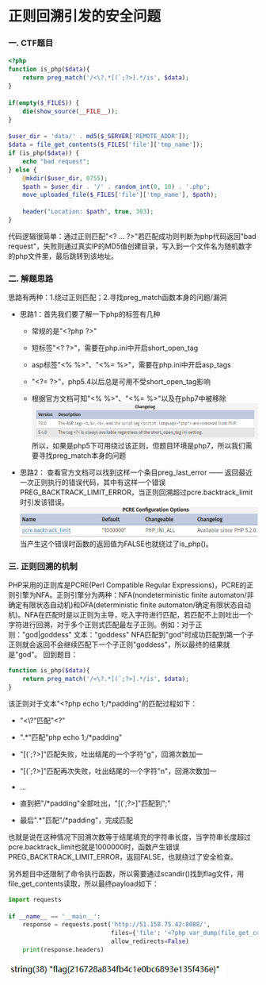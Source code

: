 # 正则回溯引发的安全问题

### 一.	CTF题目

```php
<?php
function is_php($data){
    return preg_match('/<\?.*[(`;?>].*/is', $data);
}

if(empty($_FILES)) {
    die(show_source(__FILE__));
}

$user_dir = 'data/' . md5($_SERVER['REMOTE_ADDR']);
$data = file_get_contents($_FILES['file']['tmp_name']);
if (is_php($data)) {
    echo "bad request";
} else {
    @mkdir($user_dir, 0755);
    $path = $user_dir . '/' . random_int(0, 10) . '.php';
    move_uploaded_file($_FILES['file']['tmp_name'], $path);

    header("Location: $path", true, 303);
}
```

  代码逻辑很简单：通过正则匹配"\<? ... ?>"若匹配成功则判断为php代码返回"bad request"，失败则通过真实IP的MD5值创建目录，写入到一个文件名为随机数字的php文件里，最后跳转到该地址。

### 二.	解题思路

  思路有两种：1.绕过正则匹配；2.寻找preg_match函数本身的问题/漏洞

* 思路1：首先我们要了解一下php的标签有几种
   * 常规的是"\<?php ?>"

   * 短标签"\<? ?>"，需要在php.ini中开启short_open_tag

   * asp标签"<% %>"、"<%= %>"，需要在php.ini中开启asp_tags

   * "\<?= ?>"，php5.4以后总是可用不受short_open_tag影响

   * <script language="php"> </script>
      根据官方文档可知"<% %>"、"<%= %>"以及<script language="php"> </script>在php7中被移除
       ![image](php_tag.png)
       所以，如果是php5下可用<script language="php"> </script>绕过该正则，但题目环境是php7，所以我们需要寻找preg_match本身的问题

* 思路2：
  查看官方文档可以找到这样一个条目preg_last_error —— 返回最近一次正则执行的错误代码，其中有这样一个错误PREG_BACKTRACK_LIMIT_ERROR，当正则回溯超过pcre.backtrack_limit时引发该错误。
  ![image](backtrack_limit.png)
  当产生这个错误时函数的返回值为FALSE也就绕过了is_php()。


### 三.	正则回溯的机制
  PHP采用的正则库是PCRE(Perl Compatible Regular Expressions)，PCRE的正则引擎为NFA。正则引擎分为两种：NFA(nondeterministic finite automaton/非确定有限状态自动机)和DFA(deterministic finite automaton/确定有限状态自动机)。NFA在匹配时是以正则为主导，吃入字符进行匹配，若匹配不上则吐出一个字符进行回溯，对于多个正则式匹配最左子正则。例如：对于正则："god|goddess" 文本："goddess" NFA匹配到"god"时成功匹配到第一个子正则就会返回不会继续匹配下一个子正则"goddess"，所以最终的结果就是"god"。
回到题目：
```php
function is_php($data){
    return preg_match('/<\?.*[(`;?>].*/is', $data);
}
```

该正则对于文本"\<?php echo 1;/*padding"的匹配过程如下：

* "<\\?"匹配"<?"

* ".*"匹配"php echo 1;/\*padding"

* "[(`;?>]"匹配失败，吐出结尾的一个字符"g"，回溯次数加一

* "[(`;?>]"匹配再次失败，吐出结尾的一个字符"n"，回溯次数加一

* ...

* 直到把"/*padding"全部吐出，"[(`;?>]"匹配到";"

* 最后".*"匹配"/*padding"，完成匹配


也就是说在这种情况下回溯次数等于结尾填充的字符串长度，当字符串长度超过pcre.backtrack_limit也就是1000000时，函数产生错误PREG_BACKTRACK_LIMIT_ERROR，返回FALSE，也就绕过了安全检查。

另外题目中还限制了命令执行函数，所以需要通过scandir()找到flag文件，用file_get_contents读取，所以最终payload如下：

```python
import requests

if __name__ == '__main__':
    response = requests.post('http://51.158.75.42:8088/',
                             files={'file': '<?php var_dump(file_get_contents("/var/www/flag_php7_2_1s_c0rrect"));/*' + 'a' * 1000000},
                             allow_redirects=False)
    print(response.headers)

```
 ![image](flag.png)

